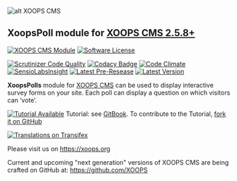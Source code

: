![alt XOOPS CMS](https://xoops.org/images/logoXoops4GithubRepository.png)
## XoopsPoll module for [XOOPS CMS 2.5.8+](https://xoops.org)

[![XOOPS CMS Module](https://img.shields.io/badge/XOOPS%20CMS-Module-blue.svg)](https://xoops.org)
[![Software License](https://img.shields.io/badge/license-GPL-brightgreen.svg?style=flat)](http://www.gnu.org/licenses/gpl-2.0.html)

[![Scrutinizer Code Quality](https://img.shields.io/scrutinizer/g/mambax7/xoopspoll.svg?style=flat)](https://scrutinizer-ci.com/g/XoopsModules25x/xoopspoll/?branch=master)
[![Codacy Badge](https://api.codacy.com/project/badge/grade/85a08057185d440e9ca996303d3e3c26)](https://www.codacy.com/app/mambax7/xoopspoll_2)
[![Code Climate](https://img.shields.io/codeclimate/github/mambax7/xoopspoll.svg?style=flat)](https://codeclimate.com/github/XoopsModules25x/xoopspoll)
[![SensioLabsInsight](https://insight.sensiolabs.com/projects/62de8735-2c10-41b8-9faa-d4cfac041975/mini.png)](https://insight.sensiolabs.com/projects/62de8735-2c10-41b8-9faa-d4cfac041975)
[![Latest Pre-Resease](https://img.shields.io/github/tag/XoopsModules25x/xoopspoll.svg?style=flat)](https://github.com/XoopsModules25x/xoopspoll/tags/)
[![Latest Version](https://img.shields.io/github/release/XoopsModules25x/xoopspoll.svg?style=flat)](https://github.com/XoopsModules25x/xoopspoll/releases/)

**XoopsPolls** module for [XOOPS CMS](https://xoops.org) can be used to display interactive survey forms on your site. Each poll can display a question on which visitors can ‘vote’.

[![Tutorial Available](https://xoops.org/images/tutorial-available-blue.svg)](https://www.gitbook.com/book/xoops/xoopspoll-tutorial/) Tutorial: see [GitBook](https://www.gitbook.com/book/xoops/xoops-xoopspoll-tutorial/).
To contribute to the Tutorial, [fork it on GitHub](https://github.com/XoopsDocs/xoopspoll-tutorial)

[![Translations on Transifex](https://xoops.org/images/translations-transifex-blue.svg)](https://www.transifex.com/xoops)

Please visit us on https://xoops.org

Current and upcoming "next generation" versions of XOOPS CMS are being crafted on GitHub at: https://github.com/XOOPS




